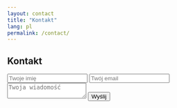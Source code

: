 ```yaml
---
layout: contact
title: "Kontakt"
lang: pl
permalink: /contact/
---
```


<h2>Kontakt</h2>
<form method="POST" action="https://formspree.io/f/YOUR_FORM_ID">
  <input type="text" name="name" placeholder="Twoje imię" required>
  <input type="email" name="_replyto" placeholder="Twój email" required>
  <textarea name="message" placeholder="Twoja wiadomość"></textarea>
  <button type="submit">Wyślij</button>
</form>
